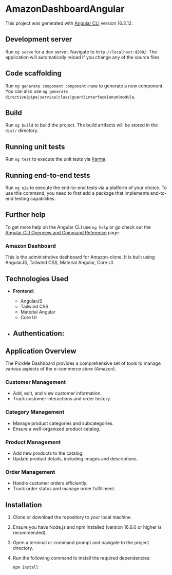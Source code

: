 # AmazonDashboardAngular

This project was generated with [Angular CLI](https://github.com/angular/angular-cli) version 16.2.12.

## Development server

Run `ng serve` for a dev server. Navigate to `http://localhost:4200/`. The application will automatically reload if you change any of the source files.

## Code scaffolding

Run `ng generate component component-name` to generate a new component. You can also use `ng generate directive|pipe|service|class|guard|interface|enum|module`.

## Build

Run `ng build` to build the project. The build artifacts will be stored in the `dist/` directory.

## Running unit tests

Run `ng test` to execute the unit tests via [Karma](https://karma-runner.github.io).

## Running end-to-end tests

Run `ng e2e` to execute the end-to-end tests via a platform of your choice. To use this command, you need to first add a package that implements end-to-end testing capabilities.

## Further help

To get more help on the Angular CLI use `ng help` or go check out the [Angular CLI Overview and Command Reference](https://angular.io/cli) page.



### Amazon Dashboard

This is the administrative dashboard for Amazon-clone. It is built using AngularJS, Tailwind CSS, Material Angular, Core UI.

## Technologies Used

- **Frontend:**
  - AngularJS
  - Tailwind CSS
  - Material Angular
  - Core UI


- **Authentication:**
  - 

## Application Overview

The PickMe Dashboard provides a comprehensive set of tools to manage various aspects of the e-commerce store (Amazon).


### Customer Management

- Add, edit, and view customer information.
- Track customer interactions and order history.






### Category Management

- Manage product categories and subcategories.
- Ensure a well-organized product catalog.




### Product Management

- Add new products to the catalog.
- Update product details, including images and descriptions.




### Order Management

- Handle customer orders efficiently.
- Track order status and manage order fulfillment.


## Installation

1. Clone or download the repository to your local machine.
2. Ensure you have Node.js and npm installed (version 16.6.0 or higher is recommended).
3. Open a terminal or command prompt and navigate to the project directory.
4. Run the following command to install the required dependencies:

   ```bash
   npm install

